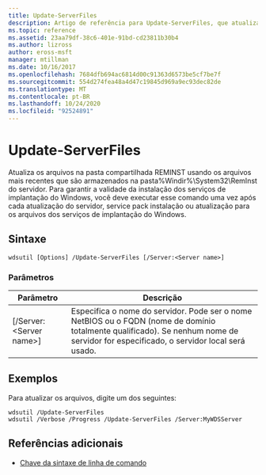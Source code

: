 ```yaml
---
title: Update-ServerFiles
description: Artigo de referência para Update-ServerFiles, que atualiza os arquivos na pasta compartilhada reminsd usando os arquivos mais recentes que são armazenados na pasta%Windir%\System32\RemInst do servidor.
ms.topic: reference
ms.assetid: 23aa79df-38c6-401e-91bd-cd23811b30b4
ms.author: lizross
author: eross-msft
manager: mtillman
ms.date: 10/16/2017
ms.openlocfilehash: 7684dfb694ac6814d00c91363d6573be5cf7be7f
ms.sourcegitcommit: 554d274fea48a4d47c19845d969a9ec93dec82de
ms.translationtype: MT
ms.contentlocale: pt-BR
ms.lasthandoff: 10/24/2020
ms.locfileid: "92524891"
---
```

# <a name="update-serverfiles"></a>Update-ServerFiles

Atualiza os arquivos na pasta compartilhada REMINST usando os arquivos mais recentes que são armazenados na pasta%Windir%\System32\RemInst do servidor. Para garantir a validade da instalação dos serviços de implantação do Windows, você deve executar esse comando uma vez após cada atualização do servidor, service pack instalação ou atualização para os arquivos dos serviços de implantação do Windows.

## <a name="syntax"></a>Sintaxe

```
wdsutil [Options] /Update-ServerFiles [/Server:<Server name>]
```

### <a name="parameters"></a>Parâmetros

|Parâmetro|Descrição|
|---------|-----------|
|[/Server:\<Server name>]|Especifica o nome do servidor. Pode ser o nome NetBIOS ou o FQDN (nome de domínio totalmente qualificado). Se nenhum nome de servidor for especificado, o servidor local será usado.|

## <a name="examples"></a>Exemplos

Para atualizar os arquivos, digite um dos seguintes:
```
wdsutil /Update-ServerFiles
wdsutil /Verbose /Progress /Update-ServerFiles /Server:MyWDSServer
```

## <a name="additional-references"></a>Referências adicionais

- [Chave da sintaxe de linha de comando](command-line-syntax-key.md)